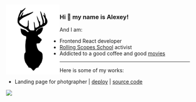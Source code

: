  <img align="left" height="190px" src="./pngegg4.png">
 
 ### Hi 👋 my name is **Alexey**!
 
And I am:

- Frontend React developer
- [Rolling Scopes School](https://rs.school/) activist
- Addicted to a good coffee and good [movies](https://rolling-scopes-school.github.io/turn2river-JSFEPRESCHOOL/js-movie-app/)

---

Here is some of my works:

- Landing page for photgrapher | [deploy](https://turn2river.github.io/Portfolio-landing/) | [source code](https://github.com/turn2river/Portfolio-landing/tree/main/portfolio)


![](https://www.codewars.com/users/turn2river/badges//large)
<!--
**turn2river/turn2river** is a ✨ _special_ ✨ repository because its `README.md` (this file) appears on your GitHub profile.

Here are some ideas to get you started:

- 🔭 I’m currently working on ...
- 🌱 I’m currently learning ...
- 👯 I’m looking to collaborate on ...
- 🤔 I’m looking for help with ...
- 💬 Ask me about ...
- 📫 How to reach me: ...
- 😄 Pronouns: ...
- ⚡ Fun fact: ...
-->
